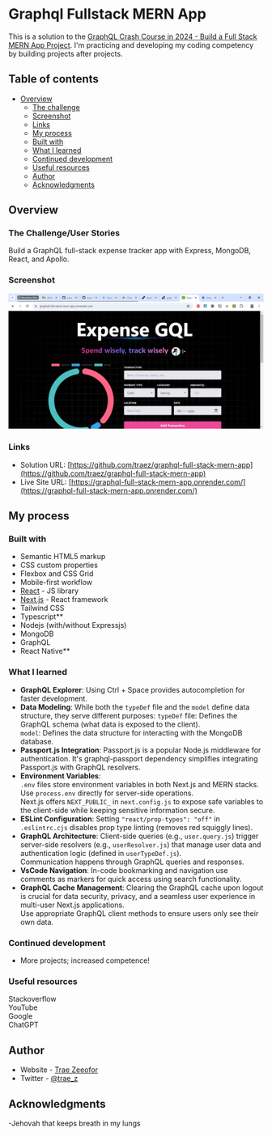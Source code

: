 # Graphql Fullstack MERN App

This is a solution to the [GraphQL Crash Course in 2024 - Build a Full Stack MERN App Project](https://www.youtube.com/watch?v=Vr-QHtbmd38&t=30s). I'm practicing and developing my coding competency by building projects after projects.

## Table of contents

- [Overview](#overview)
  - [The challenge](#the-challenge)
  - [Screenshot](#screenshot)
  - [Links](#links)
  - [My process](#my-process)
  - [Built with](#built-with)
  - [What I learned](#what-i-learned)
  - [Continued development](#continued-development)
  - [Useful resources](#useful-resources)
  - [Author](#author)
  - [Acknowledgments](#acknowledgments)

## Overview

### The Challenge/User Stories

Build a GraphQL full-stack expense tracker app with Express, MongoDB, React, and Apollo.

### Screenshot

![](/screenshot-desktop.png)

### Links

- Solution URL: [https://github.com/traez/graphql-full-stack-mern-app](https://github.com/traez/graphql-full-stack-mern-app)
- Live Site URL: [https://graphql-full-stack-mern-app.onrender.com/](https://graphql-full-stack-mern-app.onrender.com/)

## My process

### Built with

- Semantic HTML5 markup
- CSS custom properties
- Flexbox and CSS Grid
- Mobile-first workflow
- [React](https://reactjs.org/) - JS library
- [Next.js](https://nextjs.org/) - React framework
- Tailwind CSS
- Typescript**
- Nodejs (with/without Expressjs)
- MongoDB
- GraphQL  
- React Native**  

### What I learned

- **GraphQL Explorer**: Using Ctrl + Space provides autocompletion for faster development.  
- **Data Modeling**: While both the `typeDef` file and the `model` define data structure, they serve different purposes:
`typeDef` file: Defines the GraphQL schema (what data is exposed to the client).  
`model`: Defines the data structure for interacting with the MongoDB database.    
- **Passport.js Integration**: Passport.js is a popular Node.js middleware for authentication. It's graphql-passport dependency simplifies integrating Passport.js with GraphQL resolvers.  
- **Environment Variables**:  
`.env` files store environment variables in both Next.js and MERN stacks.   
Use `process.env` directly for server-side operations.  
Next.js offers `NEXT_PUBLIC_` in `next.config.js` to expose safe variables to the client-side while keeping sensitive information secure.  
- **ESLint Configuration**: Setting `"react/prop-types": "off"` in `.eslintrc.cjs` disables prop type linting (removes red squiggly lines).  
- **GraphQL Architecture**: Client-side queries (e.g., `user.query.js`) trigger server-side resolvers (e.g., `userResolver.js`) that manage user data and authentication logic (defined in `userTypeDef.js`).  
Communication happens through GraphQL queries and responses.  
- **VsCode Navigation**: In-code bookmarking and navigation use comments as markers for quick access using search functionality.  
- **GraphQL Cache Management**: Clearing the GraphQL cache upon logout is crucial for data security, privacy, and a seamless user experience in multi-user Next.js applications.  
Use appropriate GraphQL client methods to ensure users only see their own data.   

### Continued development

- More projects; increased competence!

### Useful resources

Stackoverflow  
YouTube  
Google  
ChatGPT

## Author

- Website - [Trae Zeeofor](https://github.com/traez)
- Twitter - [@trae_z](https://twitter.com/trae_z)

## Acknowledgments

-Jehovah that keeps breath in my lungs
